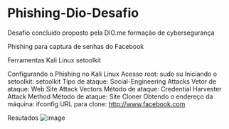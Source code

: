 # Phishing-Dio-Desafio
Desafio concluído proposto pela DIO.me formação de cybersegurança

Phishing para captura de senhas do Facebook

Ferramentas
Kali Linux
setoolkit

Configurando o Phishing no Kali Linux
Acesso root: sudo su
Iniciando o setoolkit: setoolkit
Tipo de ataque: Social-Engineering Attacks
Vetor de ataque: Web Site Attack Vectors
Método de ataque: Credential Harvester Attack Method 
Método de ataque: Site Cloner
Obtendo o endereço da máquina: ifconfig
URL para clone: http://www.facebook.com



Resutados
![image](https://github.com/user-attachments/assets/02d929f8-4de1-4404-850e-55940e478815)

